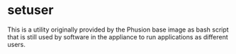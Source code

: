 # setuser

This is a utility originally provided by the Phusion base image as bash script
that is still used by software in the appliance to run applications
as different users.